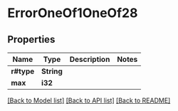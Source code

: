 # ErrorOneOf1OneOf28

## Properties

Name | Type | Description | Notes
------------ | ------------- | ------------- | -------------
**r#type** | **String** |  | 
**max** | **i32** |  | 

[[Back to Model list]](../README.md#documentation-for-models) [[Back to API list]](../README.md#documentation-for-api-endpoints) [[Back to README]](../README.md)


